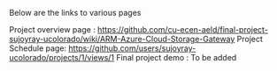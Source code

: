 Below are the links to various pages

Project overview page : https://github.com/cu-ecen-aeld/final-project-sujoyray-ucolorado/wiki/ARM-Azure-Cloud-Storage-Gateway
Project Schedule page: https://github.com/users/sujoyray-ucolorado/projects/1/views/1
Final project demo : To be added
